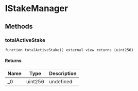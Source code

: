# IStakeManager









## Methods

### totalActiveStake

```solidity
function totalActiveStake() external view returns (uint256)
```






#### Returns

| Name | Type | Description |
|---|---|---|
| _0 | uint256 | undefined |





